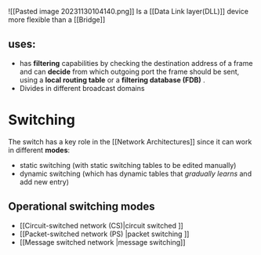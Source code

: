 ![[Pasted image 20231130104140.png]]
Is a [[Data Link layer(DLL)]] device more flexible than a [[Bridge]]
## uses:
- has **filtering** capabilities by checking the destination address of a frame and can **decide** from which outgoing port the frame should be sent, using a **local routing table** or a **filtering database (FDB)** .
- Divides in different broadcast domains

# Switching 
The switch has a key role in the [[Network Architectures]] since it can work in different **modes**:

- static switching (with static switching tables to be edited manually)
- dynamic switching (which  has dynamic tables that *gradually learns* and add new entry)
## Operational switching modes

- [[Circuit-switched network (CS)|circuit switched ]]
- [[Packet-switched network (PS) |packet switching ]]
- [[Message switched network |message switching]]









  

